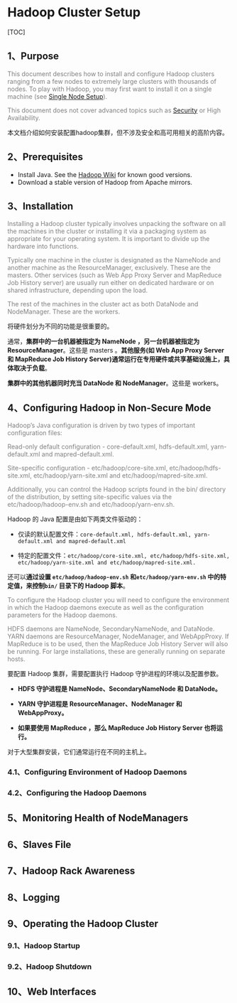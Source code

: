 # Hadoop Cluster Setup

[TOC]

## 1、Purpose

<font color="grey">This document describes how to install and configure Hadoop clusters ranging from a few nodes to extremely large clusters with thousands of nodes. To play with Hadoop, you may first want to install it on a single machine (see [Single Node Setup](https://hadoop.apache.org/docs/stable/hadoop-project-dist/hadoop-common/SingleCluster.html)).</font>

<font color="grey">This document does not cover advanced topics such as [Security](https://hadoop.apache.org/docs/stable/hadoop-project-dist/hadoop-common/SecureMode.html) or High Availability.</font>

本文档介绍如何安装配置hadoop集群，但不涉及安全和高可用相关的高阶内容。

## 2、Prerequisites

- Install Java. See the [Hadoop Wiki](https://cwiki.apache.org/confluence/display/HADOOP2/HadoopJavaVersions) for known good versions.
- Download a stable version of Hadoop from Apache mirrors.

## 3、Installation

<font color="grey">Installing a Hadoop cluster typically involves unpacking the software on all the machines in the cluster or installing it via a packaging system as appropriate for your operating system. It is important to divide up the hardware into functions.</font>

<font color="grey">Typically one machine in the cluster is designated as the NameNode and another machine as the ResourceManager, exclusively. These are the masters. Other services (such as Web App Proxy Server and MapReduce Job History server) are usually run either on dedicated hardware or on shared infrastructure, depending upon the load.</font>

<font color="grey">The rest of the machines in the cluster act as both DataNode and NodeManager. These are the workers.</font>

将硬件划分为不同的功能是很重要的。

通常，**集群中的一台机器被指定为 NameNode ，另一台机器被指定为 ResourceManager**。这些是 masters 。**其他服务(如 Web App Proxy Server 和 MapReduce Job History Server)通常运行在专用硬件或共享基础设施上，具体取决于负载**。

**集群中的其他机器同时充当 DataNode 和 NodeManager**。这些是 workers。

## 4、Configuring Hadoop in Non-Secure Mode

<font color="grey">Hadoop’s Java configuration is driven by two types of important configuration files:</font>

<font color="grey">Read-only default configuration - core-default.xml, hdfs-default.xml, yarn-default.xml and mapred-default.xml.</font>

<font color="grey">Site-specific configuration - etc/hadoop/core-site.xml, etc/hadoop/hdfs-site.xml, etc/hadoop/yarn-site.xml and etc/hadoop/mapred-site.xml.</font>

<font color="grey">Additionally, you can control the Hadoop scripts found in the bin/ directory of the distribution, by setting site-specific values via the etc/hadoop/hadoop-env.sh and etc/hadoop/yarn-env.sh.</font>

Hadoop 的 Java 配置是由如下两类文件驱动的：

- 仅读的默认配置文件：`core-default.xml, hdfs-default.xml, yarn-default.xml and mapred-default.xml`

- 特定的配置文件：`etc/hadoop/core-site.xml, etc/hadoop/hdfs-site.xml, etc/hadoop/yarn-site.xml and etc/hadoop/mapred-site.xml.`

还可以**通过设置 `etc/hadoop/hadoop-env.sh` 和`etc/hadoop/yarn-env.sh` 中的特定值，来控制`bin/` 目录下的 Hadoop 脚本**。

<font color="grey">To configure the Hadoop cluster you will need to configure the environment in which the Hadoop daemons execute as well as the configuration parameters for the Hadoop daemons.</font>

<font color="grey">HDFS daemons are NameNode, SecondaryNameNode, and DataNode. YARN daemons are ResourceManager, NodeManager, and WebAppProxy. If MapReduce is to be used, then the MapReduce Job History Server will also be running. For large installations, these are generally running on separate hosts.</font>

要配置 Hadoop 集群，需要配置执行 Hadoop 守护进程的环境以及配置参数。

- **HDFS 守护进程是 NameNode、SecondaryNameNode 和 DataNode。**

- **YARN 守护进程是 ResourceManager、NodeManager 和 WebAppProxy。**

- **如果要使用 MapReduce ，那么 MapReduce Job History Server 也将运行。**

对于大型集群安装，它们通常运行在不同的主机上。

### 4.1、Configuring Environment of Hadoop Daemons

### 4.2、Configuring the Hadoop Daemons

## 5、Monitoring Health of NodeManagers

## 6、Slaves File

## 7、Hadoop Rack Awareness

## 8、Logging

## 9、Operating the Hadoop Cluster

### 9.1、Hadoop Startup

### 9.2、Hadoop Shutdown

## 10、Web Interfaces